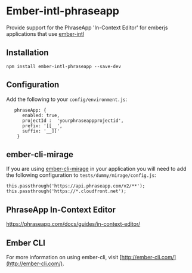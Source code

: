 # Ember-intl-phraseapp

Provide support for the PhraseApp 'In-Context Editor' for emberjs applications that use [ember-intl](https://github.com/jasonmit/ember-intl)

## Installation

```
npm install ember-intl-phraseapp --save-dev
```

## Configuration

Add the following to your `config/environment.js`:

```
   phraseApp: {
      enabled: true,
      projectId :  'yourphraseappprojectid',
      prefix: '[[__',
      suffix: '__]]'
    }
 ```

## ember-cli-mirage

If you are using [ember-cli-mirage](http://www.ember-cli-mirage.com/) in your application you will need to add the following configuration to `tests/dummy/mirage/config.js`:

```
this.passthrough('https://api.phraseapp.com/v2/**');
this.passthrough('https://*.cloudfront.net');
```

## PhraseApp In-Context Editor

https://phraseapp.com/docs/guides/in-context-editor/

## Ember CLI

For more information on using ember-cli, visit [http://ember-cli.com/](http://ember-cli.com/).
